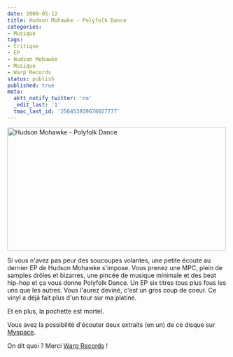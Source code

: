 ```yaml
---
date: 2009-05-12
title: Hudson Mohawke - Polyfolk Dance
categories:
- Musique
tags:
- Critique
- EP
- Hudson Mohawke
- Musique
- Warp Records
status: publish
published: true
meta:
  aktt_notify_twitter: 'no'
  _edit_last: '1'
  tmac_last_id: '256453939678027777'
---
```

<img class="alignnone size-full wp-image-1202" title="Hudson Mohawke - Polyfolk Dance" src="https://dlgjp9x71cipk.cloudfront.net/2009/05/polyfolkdance.png" alt="Hudson Mohawke - Polyfolk Dance" width="500" height="281" />

Si vous n'avez pas peur des soucoupes volantes, une petite écoute au dernier EP de Hudson Mohawke s'impose.
Vous prenez une MPC, plein de samples drôles et bizarres, une pincée de musique minimale et des beat hip-hop et ça vous donne Polyfolk Dance. Un EP six titres tous plus fous les uns que les autres. Vous l'aurez deviné, c'est un gros coup de coeur. Ce vinyl a déjà fait plus d'un tour sur ma platine.

Et en plus, la pochette est mortel.

Vous avez la possibilité d'écouter deux extraits (en un) de ce disque sur <a title="Lien vers le Myspace de Hudson Mohawke" href="https://www.myspace.com/hudsonmo">Myspace</a>.

On dit quoi ? Merci <a title="Lien vers le site de warp records" href="https://www.warprecords.com/">Warp Records</a> !
